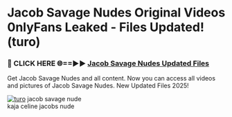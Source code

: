 # Jacob Savage Nudes Original Videos 0nlyFans Leaked - Files Updated! (turo)

<h3>🔴 CLICK HERE 🌐==►► <a href="https://tinyurl.com/yrmya6cz" rel="nofollow">Jacob Savage Nudes Updated Files</a></h3>

Get Jacob Savage Nudes and all content. Now you can access all videos and pictures of Jacob Savage Nudes. New Updated Files 2025!

[![turo](https://i.imgur.com/FMdXYCs.gif)](https://tinyurl.com/yrmya6cz)
jacob savage nude<br>
kaja celine jacobs nude